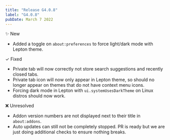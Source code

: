 ```yaml
---
title: "Release G4.0.8"
label: "G4.0.8"
pubDate: March 7 2022
---
```


✨ New

* Added a toggle on `about:preferences` to force light/dark mode with Lepton theme.

✓ Fixed

* Private tab will now correctly not store search suggestions and recently closed tabs.
* Private tab icon will now only appear in Lepton theme, so should no longer appear on themes that do not have context menu icons.
* Forcing dark mode in Lepton with `ui.systemUsesDarkTheme` on Linux distros should now work.

❌ Unresolved

* Addon version numbers are not displayed next to their title in `about:addons`.
* Auto updates can still not be completely stopped. PR is ready but we are just doing additional checks to ensure nothing breaks.
